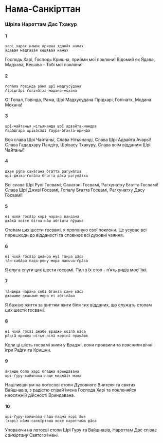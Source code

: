 # Нама-Санкірттан

### Шріла Нароттам Дас Тхакур

#### 1

    харі харає намах кришна ядава̄я намах 
    ядава̄я ма̄дгава̄я кешява̄я намах

Господь Харі, Господь Кришна, прийми мої поклони! Відомий як Ядава, Мадхава, Кешава - Тобі мої поклони!

#### 2

    ґопа̄ла ґовінда ра̄ма шрī мадгусӯдана 
    ґірідга̄рī ґопīна̄тха мадана-мохана

О! Гопал, Говінда, Рама, Шрі Мадхусудана Гірідхарі, Гопінатх, Модана Мохана!

#### 3

    шрī-чайтанья нітьянанда шрī адвайта-чандра 
    ґада̄дгара шрīва̄са̄ді ґаура-бгакта-вринда

Вся слава Шрі Чайтаньї, Слава Нітьянанді, Слава Шрі Адвайта Ачарьї! Слава Гададхару Пандіту, Шрівасу Тхакуру, Слава всім відданим Шрі Чайтаньї!

#### 4

    джая рӯпа сана̄тана бгатта рагуна̄тха 
    шрī-джīва-ґопа̄ла-бгатта да̄са рагуна̄тха

Всі слава Шрі Рупі Госвамі, Санатані Госвамі, Рагхунатху Бгатта Госвамі! Слава Шрі Дживі Госвамі, Гопалу Бгатта Госвамі, Рагхунатху Дасу Госвамі!

#### 5

    еі чхой ґоса̄ір корі чарана вандана
    джа̄ха̄ хоіте бігна-на̄ш абгīшта пӯрана

Стопам цих шести госвамі, я пропоную свої поклони. Це усуває всі перешкоди до відданості та сповнює всі духовні чаяння.

#### 6

    еі чхой ґоса̄ір джа̄нра муі та̄нра да̄са
    та̄н-саба̄ра пада-рену мора паньча-ґра̄са

Я слуга слуги цих шести госвамі. Пил з їх стоп - пʼять видів моєї їжі.

#### 7

    та̄ндера чарана себі бгакта сане ва̄са 
    джанаме джанаме мора еі абгіла̄ша

Я бажаю життя за життям жити біля тих відданих, що служать стопам цих шести госвамі.

#### 8

    еі чхой ґоса̄і джабе врадже коіла̄ ва̄са
    ра̄дга̄-кришна-нітья-лīла̄ коріла̄ прака̄шя

Коли ці шість госвамі жили у Враджі, вони проявили та пояснили вічні ігри Ра̄дги та Кришни.

#### 9

    а̄нанде боло харі бгаджа вринда̄вана 
    шрī-ґуру-вайшнава-паде маджа̄ія мана

Націливши ум на лотосові стопи Духовного Вчителя та святих Вайшнавів, з радістю співай імена Господа Харі та поклоняйся неосяжній дійсності Вриндавана.

#### 10

    шрī-ґуру-вайшнава-па̄да-падма корі а̄шя 
    (харі) на̄ма-санкīртана кохе нароттама да̄са

Уповаючи на лотосві стопи Шрі Гуру та Вайшнавів, Нароттам Дас співає *санкіртану* Святого Імені.
